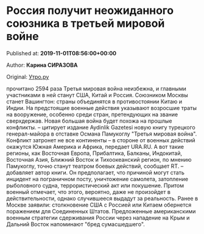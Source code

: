 
# Россия получит неожиданного союзника в третьей мировой войне

Published at: **2019-11-01T08:56:00+00:00**

Author: **Карина СИРАЗОВА**

Original: [Утро.ру](https://utro.ru/army/2019/11/01/1422952.shtml)

прочитано 2594 раза
Третья мировая война неизбежна, и главными участниками в ней станут США, Китай и Россия. Союзником Москвы станет Вашингтон: страны объединятся в противостоянии Китаю и Индии.
На предстоящие военные действия указывают возросшие траты на вооружение, особенно среди стран, претендующих на звание сверхдержав. Новая большая война будет похожа на прошлые конфликты.
– цитирует издание Aydinlik Gazetesi новую книгу турецкого генерал-майора в отставке Османа Памукоглу "Третья мировая война".
Конфликт затронет не все континенты – в стороне от военных действий окажутся Южная Америка и Африка, передает URA.RU. А вот такие регионы, как Восточная Европа, Прибалтика, Балканы, Индокитай, Восточная Азия, Ближний Восток и Тихоокеанский регион, по мнению Памукоглу, точно станут театром боевых действий, сообщает RT.
– добавляет автор книги. Он предполагает, что причиной могут стать инцидент на пограничном посту, уничтожение самолета, затопление рыболовного судна, террористический акт или покушение. Притом военный отмечает, что этого, вероятно, даже не произойдет в действительности, однако случившееся выдадут за реальность.
Ранее в Москве заявили: столкновение США с Россией или Китаем обернется поражением для Соединенных Штатов. Предложенные американскими военным стратегии сдерживания России через нападение на Крым и Дальний Восток напоминают "бред сумасшедшего".
